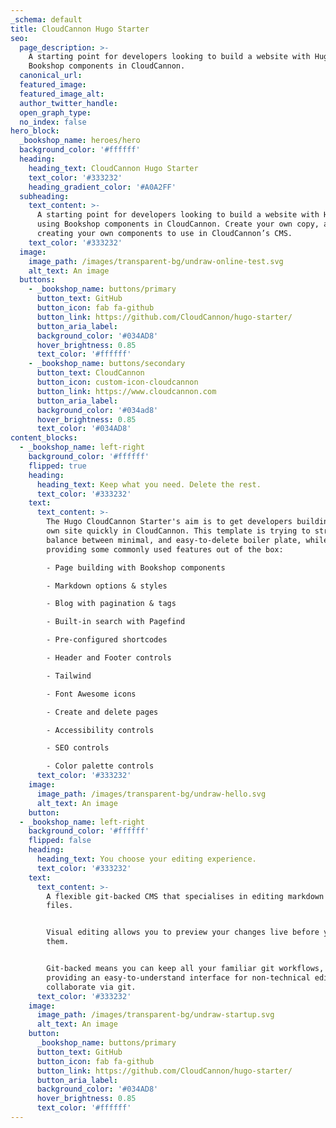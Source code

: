 ```yaml
---
_schema: default
title: CloudCannon Hugo Starter
seo:
  page_description: >-
    A starting point for developers looking to build a website with Hugo, using
    Bookshop components in CloudCannon.
  canonical_url:
  featured_image:
  featured_image_alt:
  author_twitter_handle:
  open_graph_type:
  no_index: false
hero_block:
  _bookshop_name: heroes/hero
  background_color: '#ffffff'
  heading:
    heading_text: CloudCannon Hugo Starter
    text_color: '#333232'
    heading_gradient_color: '#A0A2FF'
  subheading:
    text_content: >-
      A starting point for developers looking to build a website with Hugo,
      using Bookshop components in CloudCannon. Create your own copy, and start
      creating your own components to use in CloudCannon’s CMS.
    text_color: '#333232'
  image:
    image_path: /images/transparent-bg/undraw-online-test.svg
    alt_text: An image
  buttons:
    - _bookshop_name: buttons/primary
      button_text: GitHub
      button_icon: fab fa-github
      button_link: https://github.com/CloudCannon/hugo-starter/
      button_aria_label:
      background_color: '#034AD8'
      hover_brightness: 0.85
      text_color: '#ffffff'
    - _bookshop_name: buttons/secondary
      button_text: CloudCannon
      button_icon: custom-icon-cloudcannon
      button_link: https://www.cloudcannon.com
      button_aria_label:
      background_color: '#034ad8'
      hover_brightness: 0.85
      text_color: '#034AD8'
content_blocks:
  - _bookshop_name: left-right
    background_color: '#ffffff'
    flipped: true
    heading:
      heading_text: Keep what you need. Delete the rest.
      text_color: '#333232'
    text:
      text_content: >-
        The Hugo CloudCannon Starter's aim is to get developers building their
        own site quickly in CloudCannon. This template is trying to strike a
        balance between minimal, and easy-to-delete boiler plate, while
        providing some commonly used features out of the box:

        - Page building with Bookshop components

        - Markdown options & styles

        - Blog with pagination & tags

        - Built-in search with Pagefind

        - Pre-configured shortcodes

        - Header and Footer controls

        - Tailwind

        - Font Awesome icons

        - Create and delete pages

        - Accessibility controls

        - SEO controls

        - Color palette controls
      text_color: '#333232'
    image:
      image_path: /images/transparent-bg/undraw-hello.svg
      alt_text: An image
    button:
  - _bookshop_name: left-right
    background_color: '#ffffff'
    flipped: false
    heading:
      heading_text: You choose your editing experience.
      text_color: '#333232'
    text:
      text_content: >-
        A flexible git-backed CMS that specialises in editing markdown and data
        files. 


        Visual editing allows you to preview your changes live before you save
        them. 


        Git-backed means you can keep all your familiar git workflows, while
        providing an easy-to-understand interface for non-technical editors to
        collaborate via git. 
      text_color: '#333232'
    image:
      image_path: /images/transparent-bg/undraw-startup.svg
      alt_text: An image
    button:
      _bookshop_name: buttons/primary
      button_text: GitHub
      button_icon: fab fa-github
      button_link: https://github.com/CloudCannon/hugo-starter/
      button_aria_label:
      background_color: '#034AD8'
      hover_brightness: 0.85
      text_color: '#ffffff'
---
```

